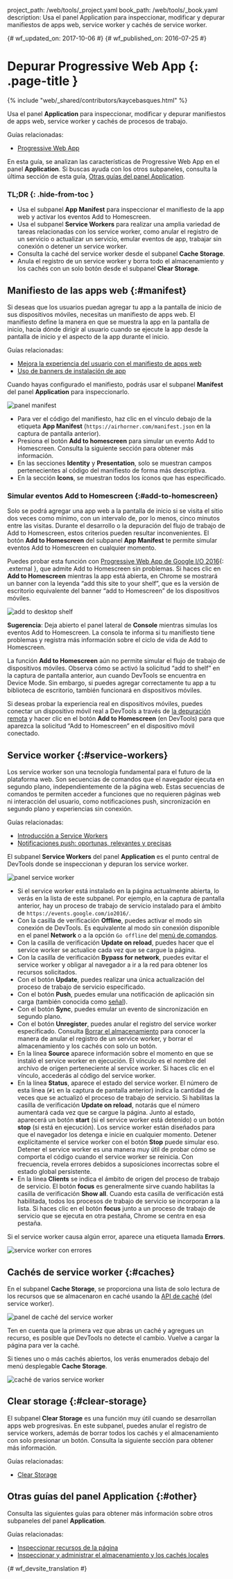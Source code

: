 project_path: /web/tools/_project.yaml
book_path: /web/tools/_book.yaml
description: Usa el panel Application para inspeccionar, modificar y depurar manifiestos de apps web, service worker y cachés de service worker.

{# wf_updated_on: 2017-10-06 #}
{# wf_published_on: 2016-07-25 #}

# Depurar Progressive Web App {: .page-title }

{% include "web/_shared/contributors/kaycebasques.html" %}

Usa el panel <strong>Application</strong> para inspeccionar, modificar
y depurar manifiestos de apps web, service worker y cachés de procesos de trabajo.

Guías relacionadas: 

* [Progressive Web App](/web/progressive-web-apps)

En esta guía, se analizan las características de Progressive Web App en el panel
**Application**. Si buscas ayuda con los otros subpaneles, consulta
la última sección de esta guía, [Otras guías del panel
Application](#other).


### TL;DR {: .hide-from-toc }
- Usa el subpanel <strong>App Manifest</strong> para inspeccionar el manifiesto de la app web y activar los eventos Add to Homescreen.
- Usa el subpanel <strong>Service Workers</strong> para realizar una amplia variedad de tareas relacionadas con los service worker, como anular el registro de un servicio o actualizar un servicio, emular eventos de app, trabajar sin conexión o detener un service worker.
- Consulta la caché del service worker desde el subpanel <strong>Cache Storage</strong>.
- Anula el registro de un service worker y borra todo el almacenamiento y los cachés con un solo botón desde el subpanel <strong>Clear Storage</strong>.


## Manifiesto de las apps web {:#manifest}

Si deseas que los usuarios puedan agregar tu app a la pantalla de inicio de sus dispositivos móviles,
necesitas un manifiesto de apps web. El manifiesto define la manera en que se muestra la app en la
pantalla de inicio, hacia dónde dirigir al usuario cuando se ejecute la app desde la pantalla de inicio y el
aspecto de la app durante el inicio.

Guías relacionadas:

* [Mejora la experiencia del usuario con el manifiesto de apps
  web](/web/fundamentals/web-app-manifest)
* [Uso de banners de instalación
  de app](/web/fundamentals/app-install-banners)

Cuando hayas configurado el manifiesto, podrás usar el subpanel **Manifest** del panel
**Application** para inspeccionarlo.

![panel manifest][manifest]

* Para ver el código del manifiesto, haz clic en el vínculo debajo de la etiqueta **App Manifest**
 (`https://airhorner.com/manifest.json` en la captura de pantalla anterior).
* Presiona el botón **Add to homescreen** para simular un evento Add to
  Homescreen. Consulta la siguiente sección para obtener más información.
* En las secciones **Identity** y **Presentation**, solo se muestran campos pertenecientes al
  código del manifiesto de forma más descriptiva.
* En la sección **Icons**, se muestran todos los íconos que has especificado.

[manifest]: images/manifest.png

### Simular eventos Add to Homescreen {:#add-to-homescreen}

Solo se podrá agregar una app web a la pantalla de inicio si se visita el sitio dos veces
como mínimo, con un intervalo de, por lo menos, cinco minutos entre las visitas. Durante el desarrollo o
la depuración del flujo de trabajo de Add to Homescreen, estos criterios pueden resultar inconvenientes.
El botón **Add to Homescreen** del subpanel **App Manifest** te permite
simular eventos Add to Homescreen en cualquier momento.

Puedes probar esta función con [Progressive Web App de Google I/O
2016](https://events.google.com/io2016/){: .external }, que admite Add to Homescreen sin
problemas. Si haces clic en **Add to Homescreen** mientras la app está abierta, en Chrome
se mostrará un banner con la leyenda “add this site to your shelf”, que es la versión de
escritorio equivalente del banner “add to Homescreen” de los dispositivos móviles.

![add to desktop shelf][shelf]

**Sugerencia**: Deja abierto el panel lateral de **Console** mientras simulas los eventos
Add to Homescreen. La consola te informa si tu manifiesto tiene problemas y registra más
información sobre el ciclo de vida de Add to Homescreen.

La función **Add to Homescreen** aún no permite simular el flujo de trabajo de dispositivos
móviles. Observa cómo se activó la solicitud “add to shelf” en la
captura de pantalla anterior, aun cuando DevTools se encuentra en Device Mode. Sin embargo, si puedes agregar
correctamente tu app a tu biblioteca de escritorio, también funcionará en dispositivos
móviles.

Si deseas probar la experiencia real en dispositivos móviles, puedes
conectar un dispositivo móvil real a DevTools a través de [la depuración remota][remote debugging]
y hacer clic en el botón **Add to Homescreen** (en DevTools) para que aparezca
la solicitud “Add to Homescreen” en el dispositivo móvil conectado.

[shelf]: images/io.png
[remote debugging]: /web/tools/chrome-devtools/debug/remote-debugging/remote-debugging

## Service worker {:#service-workers}

Los service worker son una tecnología fundamental para el futuro de la plataforma web. Son
secuencias de comandos que el navegador ejecuta en segundo plano, independientemente de la página web.
Estas secuencias de comandos te permiten acceder a funciones que no requieren páginas web ni interacción
del usuario, como notificaciones push, sincronización en segundo plano y experiencias sin conexión.

Guías relacionadas:

* [Introducción a Service Workers](/web/fundamentals/primers/service-worker)
* [Notificaciones push: oportunas, relevantes y
  precisas](/web/fundamentals/push-notifications)

El subpanel **Service Workers** del panel **Application** es el punto central de
DevTools donde se inspeccionan y depuran los service worker.

![panel service worker][sw]

* Si el service worker está instalado en la página actualmente abierta, lo verás
  en la lista de este subpanel. Por ejemplo, en la captura de pantalla anterior, hay un proceso
  de trabajo de servicio instalado para el ámbito de `https://events.google.com/io2016/`.
* Con la casilla de verificación **Offline**, puedes activar el modo sin conexión de DevTools. Es equivalente
 al modo sin conexión disponible en el panel **Network** o
  a la opción `Go offline` del [menú de comandos][cm].
* Con la casilla de verificación **Update on reload**, puedes hacer que el service worker se
  actualice cada vez que se cargue la página.
* Con la casilla de verificación **Bypass for network**, puedes evitar el service worker y obligar al
  navegador a ir a la red para obtener los recursos solicitados.
* Con el botón **Update**, puedes realizar una única actualización del proceso
  de trabajo de servicio especificado.
* Con el botón **Push**, puedes emular una notificación de aplicación sin carga (también conocida
  como [señal][tickle]).
* Con el botón **Sync**, puedes emular un evento de sincronización en segundo plano.
* Con el botón **Unregister**, puedes anular el registro del service worker especificado. Consulta
  [Borrar el almacenamiento](#clear-storage) para conocer la manera de anular el registro de un service worker, y
  borrar el almacenamiento y los cachés con solo un botón.
* En la línea **Source** aparece información sobre el momento en que se instaló el service worker en
 ejecución. El vínculo es el nombre del archivo de origen perteneciente al service worker. Si haces clic
  en el vínculo, accederás al código del service worker.
* En la línea **Status**, aparece el estado del service worker. El número de
  esta línea (`#1` en la captura de pantalla anterior) indica la cantidad de veces que se actualizó el proceso
  de trabajo de servicio. Si habilitas la casilla de verificación **Update on reload**,
  notarás que el número aumentará cada vez que se cargue la página. Junto al
 estado, aparecerá un botón **start** (si el service worker está detenido) o un
  botón **stop** (si está en ejecución). Los service worker están
  diseñados para que el navegador los detenga e inicie en cualquier momento. Detener
  explícitamente el service worker con el botón **Stop** puede simular eso.
  Detener el service worker es una manera muy útil de probar cómo se comporta
  el código cuando el service worker se reinicia. Con frecuencia,
  revela errores debidos a suposiciones incorrectas sobre el estado global persistente.
* En la línea **Clients** se indica el ámbito de origen del proceso de trabajo de
  servicio. El botón **focus** es generalmente sirve cuando habilitas la casilla de
  verificación **Show all**. Cuando esta casilla de verificación está habilitada, todos los procesos
  de trabajo de servicio se incorporan a la lista. Si haces clic en el botón **focus** junto a un proceso
  de trabajo de servicio que se ejecuta en otra pestaña, Chrome se centra en esa pestaña.

Si el service worker causa algún error, aparece una etiqueta llamada **Errors**.


![service worker con errores][errors]

[sw]: images/sw.png
[cm]: /web/tools/chrome-devtools/settings#command-menu
[tickle]: /web/fundamentals/push-notifications/how-push-works
[errors]: images/sw-error.png

## Cachés de service worker {:#caches}

En el subpanel **Cache Storage**, se proporciona una lista de solo lectura de los recursos que se almacenaron
en caché usando la [API de caché][sw-cache] (del service worker).

![panel de caché del service worker][sw-cache-pane]

Ten en cuenta que la primera vez que abras un caché y agregues un recurso, es posible que DevTools
no detecte el cambio. Vuelve a cargar la página para ver la caché.

Si tienes uno o más cachés abiertos, los verás enumerados debajo del menú desplegable
**Cache Storage**.

![caché de varios service worker][multiple-caches]

[sw-cache]: https://developer.mozilla.org/en-US/docs/Web/API/Cache
[sw-cache-pane]: images/sw-cache.png
[multiple-caches]: images/multiple-caches.png

## Clear storage {:#clear-storage}

El subpanel **Clear Storage** es una función muy útil cuando
se desarrollan apps web progresivas. En este subpanel, puedes anular el registro de service workers,
además de borrar todos los cachés y el almacenamiento con solo presionar un botón. Consulta la siguiente sección
para obtener más información.

Guías relacionadas:

* [Clear
  Storage](/web/tools/chrome-devtools/iterate/manage-data/local-storage#clear-storage)

## Otras guías del panel Application {:#other}

Consulta las siguientes guías para obtener más información sobre otros subpaneles del panel
**Application**.

Guías relacionadas:

* [Inspeccionar recursos de la página](/web/tools/chrome-devtools/iterate/manage-data/page-resources)
* [Inspeccionar y administrar el almacenamiento y los cachés
  locales](/web/tools/chrome-devtools/iterate/manage-data/local-storage)


{# wf_devsite_translation #}
